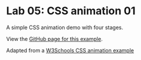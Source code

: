 # Lab 05: CSS animation 01

A simple CSS animation demo with four stages.

View the [GitHub page for this example](https://ctec3905.github.io/05-lab-css-animation/).

Adapted from a [W3Schools CSS animation example](http://www.w3schools.com/css/tryit.asp?filename=trycss3_animation3)